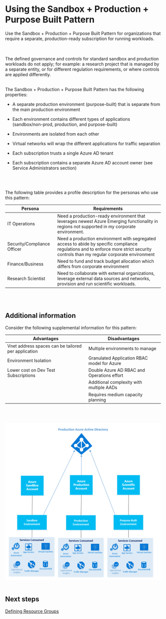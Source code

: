 # Using the Sandbox + Production + Purpose Built Pattern 
Use the Sandbox + Production + Purpose Built Pattern for organizations that require a separate, production-ready subscription for 
running workloads.  
<br />
<br />

The defined governance and controls for standard sandbox and production workloads do not apply; for example: a research project that 
is managed by a separate entity, or for different regulation requirements, or where controls are applied differently. 
<br />
<br />

The Sandbox + Production + Purpose Built Pattern has the following properties: 
- A separate production environment (purpose-built) that is separate from the main production environment

- Each environment contains different types of applications (sandbox/non-prod, production, and purpose-built) 
- Environments are isolated from each other 
- Virtual networks will wrap the different applications for traffic separation 
- Each subscription trusts a single Azure AD tenant 
- Each subscription contains a separate Azure AD account owner (see Service Administrators section) 
<br />
<br />

The following table provides a profile description for the personas who use this pattern:   

| Persona | Requirements|
| ----------- | ----------- |
| IT Operations | Need a production-ready environment that leverages newest Azure Emerging functionality in regions not supported in my corporate environment.|
| Security/Compliance Officer | Need a production environment with segregated access to abide by specific compliance regulations and to enforce more strict security controls than my regular corporate environment |
| Finance/Business | Need to fund and track budget allocation which differs from corporate environment |
| Research Scientist | Need to collaborate with external organizations, leverage external data sources and networks, provision and run scientific workloads. |
<br />
<br />

## Additional information  
Consider the following supplemental information for this pattern:   
  
| Advantages | Disadvantages |
| ----------- | ----------- |
| Vnet address spaces can be tailored per application | Multiple environments to manage |
| Environment Isolation  | Granulated Application RBAC model for Azure |
| Lower cost on Dev Test Subscriptions | Double Azure AD RBAC and Operations effort |
| | Additional complexity with multiple AADs |
| | Requires medium capacity planning |
<br />
<br />

![Sandbox-Production-PurposeBuilt](https://github.com/alvarovitta/Enrollment-and-Subscription/blob/master/_images/Sandbox-Production-PurposeBuilt-Pattern.png)
<br />
<br />

## Next steps
[Defining Resource Groups](https://github.com/alvarovitta/Enrollment-and-Subscription/blob/master/3.0-Defining-Resource-Groups.md)
